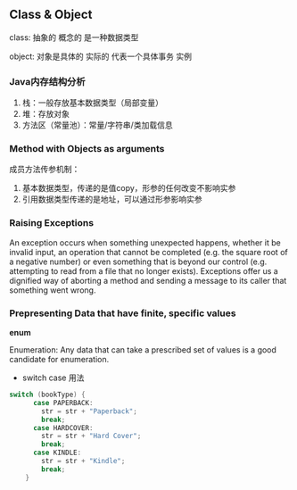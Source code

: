 ## Class & Object
class: 抽象的 概念的 是一种数据类型

object: 对象是具体的 实际的 代表一个具体事务 实例

### Java内存结构分析
1. 栈：一般存放基本数据类型（局部变量）
2. 堆：存放对象
3. 方法区（常量池）：常量/字符串/类加载信息

### Method with Objects as arguments

成员方法传参机制：
1. 基本数据类型，传递的是值copy，形参的任何改变不影响实参
2. 引用数据类型传递的是地址，可以通过形参影响实参

### Raising Exceptions

An exception occurs when something unexpected happens, whether it be invalid input,
an operation that cannot be completed (e.g. the square root of a negative number) 
or even something that is beyond our control (e.g. attempting to read from a file 
that no longer exists). Exceptions offer us a dignified way of aborting a method and 
sending a message to its caller that something went wrong.

### Prepresenting Data that have finite, specific values

**enum**

Enumeration: Any data that can take a prescribed set of values is a good candidate 
for enumeration.

- switch case 用法
```java
switch (bookType) {
      case PAPERBACK:
        str = str + "Paperback";
        break;
      case HARDCOVER:
        str = str + "Hard Cover";
        break;
      case KINDLE:
        str = str + "Kindle";
        break;
    }
```